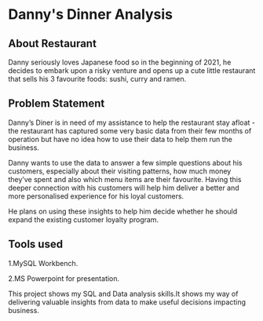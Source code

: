 <h1>Danny's Dinner Analysis</h1>

<h2>About Restaurant</h2>
Danny seriously loves Japanese food so in the beginning of 2021, he decides to embark upon a risky venture and opens up a cute little restaurant that sells his 3 favourite foods: sushi, curry and ramen.

<h2>Problem Statement</h2>
Danny’s Diner is in need of my assistance to help the restaurant stay afloat - the restaurant has captured some very basic data from their few months of operation but have no idea how to use their data to help them run the business.


Danny wants to use the data to answer a few simple questions about his customers, especially about their visiting patterns, how much money they’ve spent and also which menu items are their favourite. Having this deeper connection with his customers will help him deliver a better and more personalised experience for his loyal customers.

He plans on using these insights to help him decide whether he should expand the existing customer loyalty program.

<h2>Tools used</h2>
1.MySQL Workbench.

2.MS Powerpoint for presentation.

This project shows my SQL and Data analysis skills.It shows my way of delivering valuable insights from data to make useful decisions impacting business.
